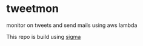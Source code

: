 # tweetmon
monitor on tweets and send mails using aws lambda

This repo is build using [sigma](https://sigma.slappforge.com/)
